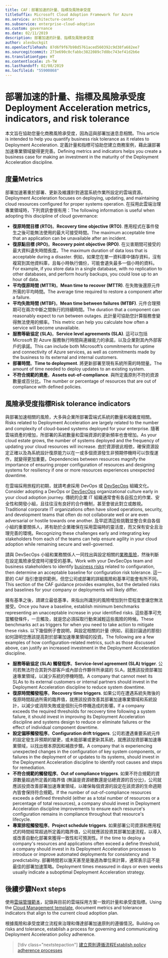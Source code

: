 ```yaml
---
title: CAF：部署加速的計量、指標及風險承受度
titleSuffix: Microsoft Cloud Adoption Framework for Azure
ms.service: architecture-center
ms.subservice: enterprise-cloud-adoption
ms.custom: governance
ms.date: 02/11/2019
description: 部署加速的計量、指標及風險承受度
author: alexbuckgit
ms.openlocfilehash: 87d6f9f67b98d5761aced560392c9d38fa682ee7
ms.sourcegitcommit: 273e690c0cfabbc3822089c7d8bc743ef41d2b6e
ms.translationtype: HT
ms.contentlocale: zh-TW
ms.lasthandoff: 02/08/2019
ms.locfileid: "55900868"
---
```

# <a name="deployment-acceleration-metrics-indicators-and-risk-tolerance"></a><span data-ttu-id="3c6a0-103">部署加速的計量、指標及風險承受度</span><span class="sxs-lookup"><span data-stu-id="3c6a0-103">Deployment Acceleration metrics, indicators, and risk tolerance</span></span>

<span data-ttu-id="3c6a0-104">本文旨在協助您量化商務風險承受度，因為這與部署加速息息相關。</span><span class="sxs-lookup"><span data-stu-id="3c6a0-104">This article is intended to help you quantify business risk tolerance as it relates to Deployment Acceleration.</span></span> <span data-ttu-id="3c6a0-105">定義計量和指標可協助您建立商務案例，藉此讓部署加速專業領域變得更完善。</span><span class="sxs-lookup"><span data-stu-id="3c6a0-105">Defining metrics and indicators helps you create a business case for making an investment in the maturity of the Deployment Acceleration discipline.</span></span>

## <a name="metrics"></a><span data-ttu-id="3c6a0-106">度量</span><span class="sxs-lookup"><span data-stu-id="3c6a0-106">Metrics</span></span>

<span data-ttu-id="3c6a0-107">部署加速著重於部署、更新及維護針對適當系統作業所設定的雲端資源。</span><span class="sxs-lookup"><span data-stu-id="3c6a0-107">Deployment Acceleration focuses on deploying, updating, and maintaining cloud resources configured for proper systems operation.</span></span> <span data-ttu-id="3c6a0-108">在採用此雲端治理專業領域時，下列資訊會很有用：</span><span class="sxs-lookup"><span data-stu-id="3c6a0-108">The following information is useful when adopting this discipline of cloud governance:</span></span>

- <span data-ttu-id="3c6a0-109">**復原時間目標 (RTO)**。</span><span class="sxs-lookup"><span data-stu-id="3c6a0-109">**Recovery time objective (RTO)**.</span></span> <span data-ttu-id="3c6a0-110">應用程式在事件發生之後可能無法使用的最大可接受時間。</span><span class="sxs-lookup"><span data-stu-id="3c6a0-110">The maximum acceptable time that an application can be unavailable after an incident.</span></span>
- <span data-ttu-id="3c6a0-111">**復原點目標 (RPO)**。</span><span class="sxs-lookup"><span data-stu-id="3c6a0-111">**Recovery point objective (RPO)**.</span></span> <span data-ttu-id="3c6a0-112">在災害期間可接受的最大資料遺失時間長度。</span><span class="sxs-lookup"><span data-stu-id="3c6a0-112">The maximum duration of data loss that is acceptable during a disaster.</span></span> <span data-ttu-id="3c6a0-113">例如，如果您在單一資料庫中儲存資料，沒有複寫到其他資料庫，且每小時執行備份，可能會遺失最多一個小時的資料。</span><span class="sxs-lookup"><span data-stu-id="3c6a0-113">For example, if you store data in a single database, with no replication to other databases, and perform hourly backups, you could lose up to an hour of data.</span></span>
- <span data-ttu-id="3c6a0-114">**平均復原時間 (MTTR)**。</span><span class="sxs-lookup"><span data-stu-id="3c6a0-114">**Mean time to recover (MTTR)**.</span></span> <span data-ttu-id="3c6a0-115">在失敗後還原元件所需的平均時間。</span><span class="sxs-lookup"><span data-stu-id="3c6a0-115">The average time required to restore a component after a failure.</span></span>
- <span data-ttu-id="3c6a0-116">**平均失敗時間 (MTBF)**。</span><span class="sxs-lookup"><span data-stu-id="3c6a0-116">**Mean time between failures (MTBF)**.</span></span> <span data-ttu-id="3c6a0-117">元件合理預期可在兩次中斷之間執行的持續時間。</span><span class="sxs-lookup"><span data-stu-id="3c6a0-117">The duration that a component can reasonably expect to run between outages.</span></span> <span data-ttu-id="3c6a0-118">此計量可協助您計算服務會變得無法使用的頻率。</span><span class="sxs-lookup"><span data-stu-id="3c6a0-118">This metric can help you calculate how often a service will become unavailable.</span></span>
- <span data-ttu-id="3c6a0-119">**服務等級協定 (SLA)**。</span><span class="sxs-lookup"><span data-stu-id="3c6a0-119">**Service level agreements (SLA)**.</span></span> <span data-ttu-id="3c6a0-120">這可以包括 Microsoft 對 Azure 服務執行時間與連線能力的承諾，以及企業對其內外部客戶的承諾。</span><span class="sxs-lookup"><span data-stu-id="3c6a0-120">This can include both Microsoft’s commitments for uptime and connectivity of Azure services, as well as commitments made by the business to its external and internal customers.</span></span>
- <span data-ttu-id="3c6a0-121">**部署時間**。</span><span class="sxs-lookup"><span data-stu-id="3c6a0-121">**Time to deployment**.</span></span> <span data-ttu-id="3c6a0-122">將更新部署至現有系統所需的時間量。</span><span class="sxs-lookup"><span data-stu-id="3c6a0-122">The amount of time needed to deploy updates to an existing system.</span></span>
- <span data-ttu-id="3c6a0-123">**不符合規範的資產**。</span><span class="sxs-lookup"><span data-stu-id="3c6a0-123">**Assets out-of-compliance**.</span></span> <span data-ttu-id="3c6a0-124">與所定義原則不符的資源數量或百分比。</span><span class="sxs-lookup"><span data-stu-id="3c6a0-124">The number or percentage of resources that are out of compliance with defined policies.</span></span>

## <a name="risk-tolerance-indicators"></a><span data-ttu-id="3c6a0-125">風險承受度指標</span><span class="sxs-lookup"><span data-stu-id="3c6a0-125">Risk tolerance indicators</span></span>

<span data-ttu-id="3c6a0-126">與部署加速相關的風險，大多與企業所部署雲端式系統的數量和複雜度相關。</span><span class="sxs-lookup"><span data-stu-id="3c6a0-126">Risks related to Deployment Acceleration are largely related to the number and complexity of cloud-based systems deployed for your enterprise.</span></span> <span data-ttu-id="3c6a0-127">隨著雲端資產的增加，所部署的系統數量和雲端資源的更新頻率也會增加。</span><span class="sxs-lookup"><span data-stu-id="3c6a0-127">As your cloud estate grows, the number of systems deployed and the frequency of updating your cloud resources will increase.</span></span> <span data-ttu-id="3c6a0-128">由於資源彼此相依，確保資源設定正確以及為系統設計復原能力以在一或多個資源發生非預期停機時可以恢復運作，就變得更加重要。</span><span class="sxs-lookup"><span data-stu-id="3c6a0-128">Dependencies between resources magnify the importance of ensuring proper configuration of resources and designing systems for resiliency if one or more resources experiences unexpected downtime.</span></span>

<!-- "en-us" location is required for the URL below. -->

<span data-ttu-id="3c6a0-129">在雲端採用旅程的初期，就請考慮採用 DevOps 或 [DevSecOps](https://www.microsoft.com/en-us/securityengineering/devsecops) 組織文化。</span><span class="sxs-lookup"><span data-stu-id="3c6a0-129">Consider adopting a DevOps or [DevSecOps](https://www.microsoft.com/en-us/securityengineering/devsecops) organizational culture early in your cloud adoption journey.</span></span> <span data-ttu-id="3c6a0-130">傳統的企業 IT 組織通常會有各自孤立的作業、安全性和開發小組，且往往沒有良好的合作機制，甚至會彼此對立或敵視。</span><span class="sxs-lookup"><span data-stu-id="3c6a0-130">Traditional corporate IT organizations often have siloed operations, security, and development teams that often do not collaborate well or are even adversarial or hostile towards one another.</span></span> <span data-ttu-id="3c6a0-131">及早認清這些挑戰並整合來自各個小組的重要關係人，將有助於企業確保在採用雲端時的靈活度，而又保有安全且治理完善的環境。</span><span class="sxs-lookup"><span data-stu-id="3c6a0-131">Recognizing these challenges early and integrating key stakeholders from each of the teams can help ensure agility in your cloud adoption while remaining secure and well-governed.</span></span>

<span data-ttu-id="3c6a0-132">請與 DevSecOps 小組和業務關係人一同找出與設定相關的[業務風險](business-risks.md)，然後判斷在設定風險承受度時可接受的基準。</span><span class="sxs-lookup"><span data-stu-id="3c6a0-132">Work with your DevSecOps team and business stakeholders to identify [business risks](business-risks.md) related to configuration, then determine an acceptable baseline for configuration risk tolerance.</span></span> <span data-ttu-id="3c6a0-133">這一節的 CAF 指引會提供範例，但您公司或部署的詳細風險和基準可能會有所不同。</span><span class="sxs-lookup"><span data-stu-id="3c6a0-133">This section of the CAF guidance provides examples, but the detailed risks and baselines for your company or deployments will likely differ.</span></span>

<span data-ttu-id="3c6a0-134">擁有基準之後，請建立最低基準，來指出所識別的風險增加到什麼程度會讓您無法接受。</span><span class="sxs-lookup"><span data-stu-id="3c6a0-134">Once you have a baseline, establish minimum benchmarks representing an unacceptable increase in your identified risks.</span></span> <span data-ttu-id="3c6a0-135">這些基準可充當觸發條件，一旦觸及，就是您必須採取行動來減輕這些風險的時候。</span><span class="sxs-lookup"><span data-stu-id="3c6a0-135">These benchmarks act as triggers for when you need to take action to mitigate these risks.</span></span> <span data-ttu-id="3c6a0-136">以下幾個例子會說明，與設定相關的計量 (例如，前面討論過的那些) 如何證明您應該提高對於部署加速專業領域的投資。</span><span class="sxs-lookup"><span data-stu-id="3c6a0-136">The following are a few examples of how configuration-related metrics, such as those discussed above, can justify an increased investment in the Deployment Acceleration discipline.</span></span>

- <span data-ttu-id="3c6a0-137">**服務等級協定 (SLA) 觸發程序**。</span><span class="sxs-lookup"><span data-stu-id="3c6a0-137">**Service-level agreement (SLA) trigger**.</span></span> <span data-ttu-id="3c6a0-138">公司若無法符合其對外部客戶或內部合作夥伴所承諾的 SLA，就應該投資部署加速專業領域，以減少系統的停機時間。</span><span class="sxs-lookup"><span data-stu-id="3c6a0-138">A company that cannot meet its SLAs to its external customers or internal partners should invest in the Deployment Acceleration discipline to reduce system downtime.</span></span>
- <span data-ttu-id="3c6a0-139">**復原時間觸發程序**。</span><span class="sxs-lookup"><span data-stu-id="3c6a0-139">**Recovery time triggers**.</span></span> <span data-ttu-id="3c6a0-140">如果公司在遭遇系統失敗後的復原時間超過所需的臨界值，就應該投資改善其部署加速專業領域和系統設計，以減少或消除失敗或是個別元件停機造成的影響。</span><span class="sxs-lookup"><span data-stu-id="3c6a0-140">If a company exceeds the required thresholds for recovery time following a system failure, it should invest in improving its Deployment Acceleration discipline and systems design to reduce or eliminate failures or the effect of individual component downtime.</span></span>
- <span data-ttu-id="3c6a0-141">**設定偏移觸發程序**。</span><span class="sxs-lookup"><span data-stu-id="3c6a0-141">**Configuration drift triggers**.</span></span> <span data-ttu-id="3c6a0-142">公司若遭遇重要系統元件的設定發生非預期的變更，或未能部署或更新其系統，就應該投資部署加速專業領域，以找出根本原因和補救步驟。</span><span class="sxs-lookup"><span data-stu-id="3c6a0-142">A company that is experiencing unexpected changes in the configuration of key system components, or failures in the deployment of or updates to its systems, should invest in the Deployment Acceleration discipline to identify root causes and steps for remediation.</span></span>  
- <span data-ttu-id="3c6a0-143">**不符合規範的觸發程序**。</span><span class="sxs-lookup"><span data-stu-id="3c6a0-143">**Out of compliance triggers**.</span></span> <span data-ttu-id="3c6a0-144">如果不符合規範的資源數量超過所定義的臨界值 (無論是資源總數還是佔總資源的百分比)，公司就應該投資改善部署加速專業領域，以確保每個資源的設定在該資源的生命週期內皆會保持符合規範。</span><span class="sxs-lookup"><span data-stu-id="3c6a0-144">If the number of out-of-compliance resources exceeds a defined threshold (either as a total number of resources or a percentage of total resources), a company should invest in Deployment Acceleration discipline improvements to ensure each resource's configuration remains in compliance throughout that resource's lifecycle.</span></span>
- <span data-ttu-id="3c6a0-145">**專案排程觸發程序**。</span><span class="sxs-lookup"><span data-stu-id="3c6a0-145">**Project schedule triggers**.</span></span> <span data-ttu-id="3c6a0-146">如果部署公司資源和應用程式的時間經常超過所定義的臨界值，公司就應該投資其部署加速流程，以導入或改善自動化部署來獲得一致性和可預測性。</span><span class="sxs-lookup"><span data-stu-id="3c6a0-146">If the time to deploy a company's resources and applications often exceed a define threshold, a company should invest in its Deployment Acceleration processes to introduce or improve automated deployments for consistency and predictability.</span></span> <span data-ttu-id="3c6a0-147">部署時間若以幾天甚至是幾週為單位來計算，通常表示這不是最佳的部署加速策略。</span><span class="sxs-lookup"><span data-stu-id="3c6a0-147">Deployment times measured in days or even weeks usually indicate a suboptimal Deployment Acceleration strategy.</span></span>

## <a name="next-steps"></a><span data-ttu-id="3c6a0-148">後續步驟</span><span class="sxs-lookup"><span data-stu-id="3c6a0-148">Next steps</span></span>

<span data-ttu-id="3c6a0-149">使用[雲端管理範本](./template.md)，記錄與目前的雲端採用方案一致的計量和承受度指標。</span><span class="sxs-lookup"><span data-stu-id="3c6a0-149">Using the [Cloud Management template](./template.md), document metrics and tolerance indicators that align to the current cloud adoption plan.</span></span>

<span data-ttu-id="3c6a0-150">根據風險和承受度建立流程來治理和傳達部署加速原則的遵循情況。</span><span class="sxs-lookup"><span data-stu-id="3c6a0-150">Building on risks and tolerance, establish a process for governing and communicating Deployment Acceleration policy adherence.</span></span>

> [!div class="nextstepaction"]
> [<span data-ttu-id="3c6a0-151">建立原則遵循流程</span><span class="sxs-lookup"><span data-stu-id="3c6a0-151">Establish policy adherence processes</span></span>](compliance-processes.md)
